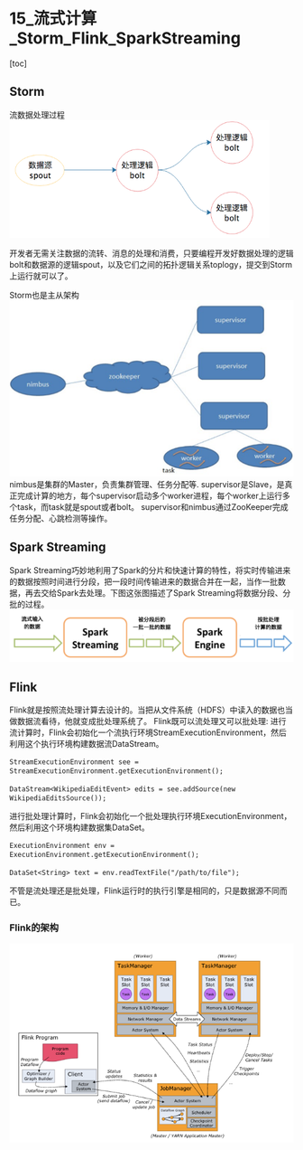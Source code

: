 # 15_流式计算_Storm_Flink_SparkStreaming
[toc]

## Storm
流数据处理过程
![](images_attachments/20210312175207957_16028.png)

开发者无需关注数据的流转、消息的处理和消费，只要编程开发好数据处理的逻辑bolt和数据源的逻辑spout，以及它们之间的拓扑逻辑关系toplogy，提交到Storm上运行就可以了。


Storm也是主从架构
![](images_attachments/20210312175420360_12631.png)
nimbus是集群的Master，负责集群管理、任务分配等.
supervisor是Slave，是真正完成计算的地方，每个supervisor启动多个worker进程，每个worker上运行多个task，而task就是spout或者bolt。
supervisor和nimbus通过ZooKeeper完成任务分配、心跳检测等操作。


## Spark Streaming
Spark Streaming巧妙地利用了Spark的分片和快速计算的特性，将实时传输进来的数据按照时间进行分段，把一段时间传输进来的数据合并在一起，当作一批数据，再去交给Spark去处理。下图这张图描述了Spark Streaming将数据分段、分批的过程。
![](images_attachments/20210312175735167_18740.png)


## Flink
Flink就是按照流处理计算去设计的。当把从文件系统（HDFS）中读入的数据也当做数据流看待，他就变成批处理系统了。
Flink既可以流处理又可以批处理:
进行流计算时，Flink会初始化一个流执行环境StreamExecutionEnvironment，然后利用这个执行环境构建数据流DataStream。
```
StreamExecutionEnvironment see = StreamExecutionEnvironment.getExecutionEnvironment();

DataStream<WikipediaEditEvent> edits = see.addSource(new WikipediaEditsSource());
```

进行批处理计算时，Flink会初始化一个批处理执行环境ExecutionEnvironment，然后利用这个环境构建数据集DataSet。
```
ExecutionEnvironment env = ExecutionEnvironment.getExecutionEnvironment();

DataSet<String> text = env.readTextFile("/path/to/file");
```
不管是流处理还是批处理，Flink运行时的执行引擎是相同的，只是数据源不同而已。

### Flink的架构
![](images_attachments/20210312180218927_17635.png)






















